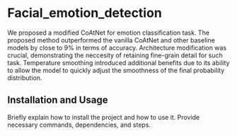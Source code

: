 # Facial_emotion_detection

We proposed a modified CoAtNet for emotion classification task. The proposed method outperformed the vanilla CoAtNet and other baseline models by close to 9% in terms of accuracy. Architecture modification was crucial,
demonstrating the neccesity of retaining fine-grain detail for such task. Temperature smoothing introduced additional benefits due to its ability to allow the model to quickly adjust the smoothness of the final probability distribution.


## Installation and Usage

Briefly explain how to install the project and how to use it. Provide necessary commands, dependencies, and steps.




